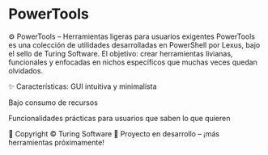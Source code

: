 # PowerTools
⚙️ PowerTools – Herramientas ligeras para usuarios exigentes
PowerTools es una colección de utilidades desarrolladas en PowerShell por Lexus, bajo el sello de Turing Software.
El objetivo: crear herramientas livianas, funcionales y enfocadas en nichos específicos que muchas veces quedan olvidados.

✨ Características:
GUI intuitiva y minimalista

Bajo consumo de recursos

Funcionalidades prácticas para usuarios que saben lo que quieren

📜 Copyright © Turing Software
🚧 Proyecto en desarrollo – ¡más herramientas próximamente!
